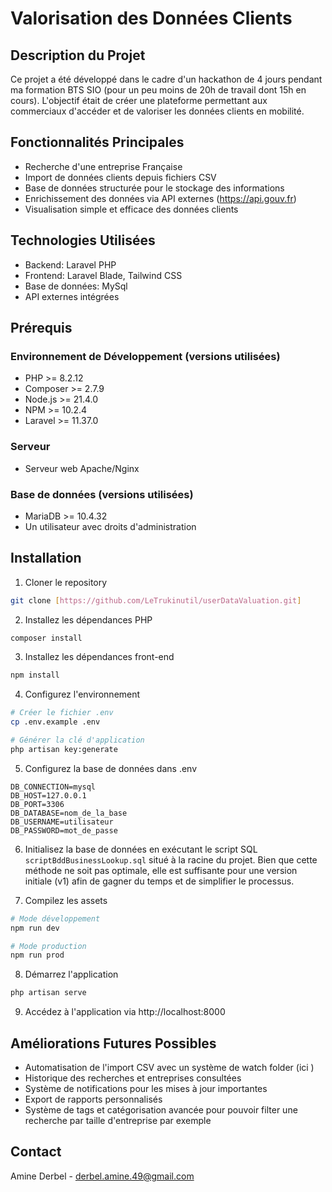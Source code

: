 # Valorisation des Données Clients

## Description du Projet
Ce projet a été développé dans le cadre d'un hackathon de 4 jours pendant ma formation BTS SIO (pour un peu moins de 20h de travail dont 15h en cours). L'objectif était de créer une plateforme permettant aux commerciaux d'accéder et de valoriser les données clients en mobilité.

## Fonctionnalités Principales
- Recherche d'une entreprise Française
- Import de données clients depuis fichiers CSV
- Base de données structurée pour le stockage des informations
- Enrichissement des données via API externes (https://api.gouv.fr)
- Visualisation simple et efficace des données clients

## Technologies Utilisées
- Backend: Laravel PHP
- Frontend: Laravel Blade, Tailwind CSS
- Base de données: MySql
- API externes intégrées

## Prérequis

### Environnement de Développement (versions utilisées)
- PHP >= 8.2.12
- Composer >= 2.7.9
- Node.js >= 21.4.0
- NPM >= 10.2.4
- Laravel >= 11.37.0

### Serveur
- Serveur web Apache/Nginx

### Base de données (versions utilisées)
- MariaDB >= 10.4.32
- Un utilisateur avec droits d'administration


## Installation
1. Cloner le repository
```bash
git clone [https://github.com/LeTrukinutil/userDataValuation.git]
```
2. Installez les dépendances PHP
```bash
composer install
```

3. Installez les dépendances front-end
```bash
npm install
```

4. Configurez l'environnement
```bash
# Créer le fichier .env
cp .env.example .env

# Générer la clé d'application
php artisan key:generate
```

5. Configurez la base de données dans .env
```env
DB_CONNECTION=mysql
DB_HOST=127.0.0.1
DB_PORT=3306
DB_DATABASE=nom_de_la_base
DB_USERNAME=utilisateur
DB_PASSWORD=mot_de_passe
```

6. Initialisez la base de données en exécutant le script SQL `scriptBddBusinessLookup.sql` situé à la racine du projet. Bien que cette méthode ne soit pas optimale, elle est suffisante pour une version initiale (v1) afin de gagner du temps et de simplifier le processus.

7. Compilez les assets
```bash
# Mode développement
npm run dev
```

```bash
# Mode production
npm run prod
```

8. Démarrez l'application
```bash
php artisan serve
```

9. Accédez à l'application via http://localhost:8000


## Améliorations Futures Possibles
- Automatisation de l'import CSV avec un système de watch folder (ici )
- Historique des recherches et entreprises consultées 
- Système de notifications pour les mises à jour importantes
- Export de rapports personnalisés
- Système de tags et catégorisation avancée pour pouvoir filter une recherche par taille d'entreprise par exemple 

## Contact
Amine Derbel - derbel.amine.49@gmail.com